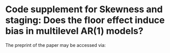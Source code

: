 # Code supplement for Skewness and staging: Does the floor effect induce bias in multilevel AR(1) models?

The preprint of the paper may be accessed via: 
